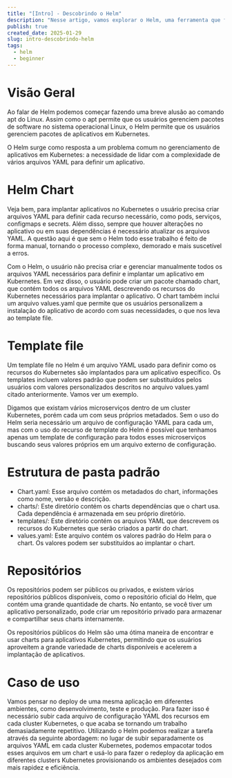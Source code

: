 ```yaml
---
title: "[Intro] - Descobrindo o Helm"
description: "Nesse artigo, vamos explorar o Helm, uma ferramenta que facilita a instalação, atualização e gerenciamento de aplicativos Kubernetes."
publish: true
created_date: 2025-01-29
slug: intro-descobrindo-helm
tags:
  - helm
  - beginner
---
```


# Visão Geral

Ao falar de Helm podemos começar fazendo uma breve alusão ao comando apt do Linux. Assim como o apt permite que os usuários gerenciem pacotes de software no sistema operacional Linux, o Helm permite que os usuários gerenciem pacotes de aplicativos em Kubernetes.

O Helm surge como resposta a um problema comum no gerenciamento de aplicativos em Kubernetes: a necessidade de lidar com a complexidade de vários arquivos YAML para definir um aplicativo.

# Helm Chart

Veja bem, para implantar aplicativos no Kubernetes o usuário precisa criar arquivos YAML para definir cada recurso necessário, como pods, serviços, configmaps e secrets. Além disso, sempre que houver alterações no aplicativo ou em suas dependências é necessário atualizar os arquivos YAML. A questão aqui é que sem o Helm todo esse trabalho é feito de forma manual, tornando o processo complexo, demorado e mais suscetível a erros.

Com o Helm, o usuário não precisa criar e gerenciar manualmente todos os arquivos YAML necessários para definir e implantar um aplicativo em Kubernetes. Em vez disso, o usuário pode criar um pacote chamado chart, que contém todos os arquivos YAML descrevendo os recursos do Kubernetes necessários para implantar o aplicativo. O chart também inclui um arquivo values.yaml que permite que os usuários personalizem a instalação do aplicativo de acordo com suas necessidades, o que nos leva ao template file.

# Template file

Um template file no Helm é um arquivo YAML usado para definir como os recursos do Kubernetes são implantados para um aplicativo específico. Os templates incluem valores padrão que podem ser substituídos pelos usuários com valores personalizados descritos no arquivo values.yaml citado anteriormente. Vamos ver um exemplo.

Digamos que existam vários microserviços dentro de um cluster Kubernetes, porém cada um com seus próprios metadados. Sem o uso do Helm seria necessário um arquivo de configuração YAML para cada um, mas com o uso do recurso de template do Helm é possível que tenhamos apenas um template de configuração para todos esses microserviços buscando seus valores próprios em um arquivo externo de configuração.

# Estrutura de pasta padrão

- Chart.yaml: Esse arquivo contém os metadados do chart, informações como nome, versão e descrição.
- charts/: Este diretório contém os charts dependências que o chart usa. Cada dependência é armazenada em seu próprio diretório.
- templates/: Este diretório contém os arquivos YAML que descrevem os recursos do Kubernetes que serão criados a partir do chart.
- values.yaml: Este arquivo contém os valores padrão do Helm para o chart. Os valores podem ser substituídos ao implantar o chart.

# Repositórios

Os repositórios podem ser públicos ou privados, e existem vários repositórios públicos disponíveis, como o repositório oficial do Helm, que contém uma grande quantidade de charts. No entanto, se você tiver um aplicativo personalizado, pode criar um repositório privado para armazenar e compartilhar seus charts internamente.

Os repositórios públicos do Helm são uma ótima maneira de encontrar e usar charts para aplicativos Kubernetes, permitindo que os usuários aproveitem a grande variedade de charts disponíveis e acelerem a implantação de aplicativos.

# Caso de uso

Vamos pensar no deploy de uma mesma aplicação em diferentes ambientes, como desenvolvimento, teste e produção. Para fazer isso é necessário subir cada arquivo de configuração YAML dos recursos em cada cluster Kubernetes, o que acaba se tornando um trabalho demasiadamente repetitivo. Utilizando o Helm podemos realizar a tarefa através da seguinte abordagem: no lugar de subir separadamente os arquivos YAML em cada cluster Kubernetes, podemos empacotar todos esses arquivos em um chart e usá-lo para fazer o redeploy da aplicação em diferentes clusters Kubernetes provisionando os ambientes desejados com mais rapidez e eficiência.

